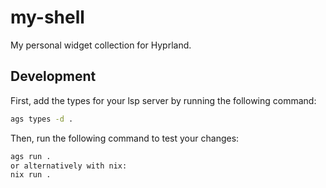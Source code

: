 # my-shell

My personal widget collection for Hyprland.

## Development

First, add the types for your lsp server by running the following command:

```bash
ags types -d .
```

Then, run the following command to test your changes:

```bash
ags run .
or alternatively with nix:
nix run .
```
